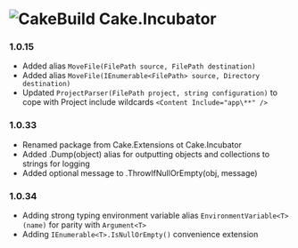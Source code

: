 # ![CakeBuild](https://github.com/cake-build/graphics/raw/master/png/cake-small.png) Cake.Incubator

### 1.0.15

- Added alias `MoveFile(FilePath source, FilePath destination)`
- Added alias `MoveFile(IEnumerable<FilePath> source, Directory destination)`
- Updated `ProjectParser(FilePath project, string configuration)` to cope with Project include wildcards  `<Content Include="app\**" />`

### 1.0.33

- Renamed package from Cake.Extensions ot Cake.Incubator
- Added .Dump(object) alias for outputting objects and collections to strings for logging
- Added optional message to .ThrowIfNullOrEmpty(obj, message)

### 1.0.34

- Adding strong typing environment variable alias `EnvironmentVariable<T>(name)` for parity with `Argument<T>`
- Adding `IEnumerable<T>.IsNullOrEmpty()` convenience extension

